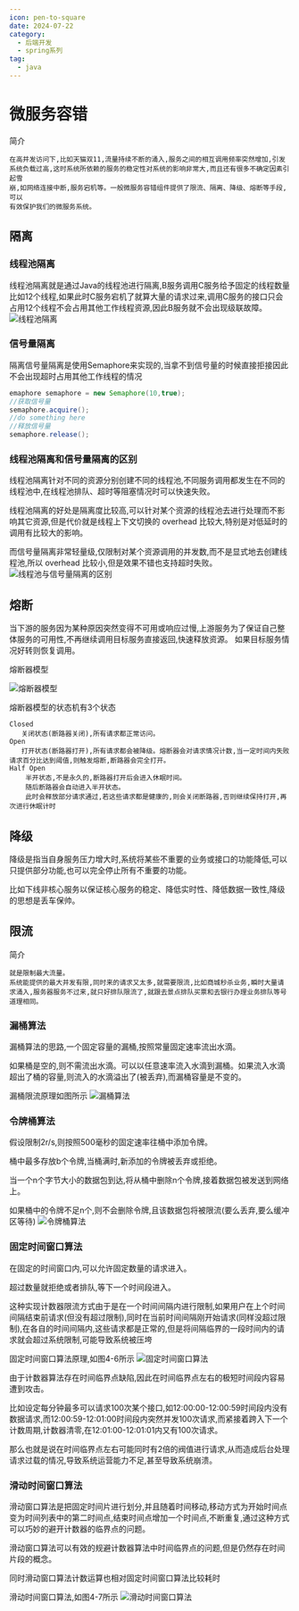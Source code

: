 ```yaml
---
icon: pen-to-square
date: 2024-07-22
category:
  - 后端开发
  - spring系列
tag:
  - java
---
```

# 微服务容错
简介
```
在⾼并发访问下,⽐如天猫双11,流量持续不断的涌⼊,服务之间的相互调⽤频率突然增加,引发
系统负载过⾼,这时系统所依赖的服务的稳定性对系统的影响⾮常⼤,⽽且还有很多不确定因素引起雪
崩,如⽹络连接中断,服务宕机等。⼀般微服务容错组件提供了限流、隔离、降级、熔断等⼿段,可以
有效保护我们的微服务系统。
```

## 隔离
###  线程池隔离
线程池隔离就是通过Java的线程池进⾏隔离,B服务调⽤C服务给予固定的线程数量⽐如12个线程,如果此时C服务宕机了就算⼤量的请求过来,调⽤C服务的接⼝只会占⽤12个线程不会占⽤其他⼯作线程资源,因此B服务就不会出现级联故障。
![线程池隔离](https://i.jpg.dog/08310ea84d73a9cf48a498ca21175a29.png)

### 信号量隔离
隔离信号量隔离是使⽤Semaphore来实现的,当拿不到信号量的时候直接拒接因此不会出现超时占⽤其他⼯作线程的情况
```java
emaphore semaphore = new Semaphore(10,true);
//获取信号量
semaphore.acquire();
//do something here
//释放信号量
semaphore.release();
```
### 线程池隔离和信号量隔离的区别
线程池隔离针对不同的资源分别创建不同的线程池,不同服务调⽤都发⽣在不同的线程池中,在线程池排队、超时等阻塞情况时可以快速失败。

线程池隔离的好处是隔离度⽐较⾼,可以针对某个资源的线程池去进⾏处理⽽不影响其它资源,但是代价就是线程上下⽂切换的 overhead ⽐较⼤,特别是对低延时的调⽤有⽐较⼤的影响。

⽽信号量隔离⾮常轻量级,仅限制对某个资源调⽤的并发数,⽽不是显式地去创建线程池,所以 overhead ⽐较⼩,但是效果不错也⽀持超时失败。
![线程池与信号量隔离的区别](https://i.jpg.dog/cf54c8a55b4579844c6caff32285ca32.png)

## 熔断
当下游的服务因为某种原因突然变得不可⽤或响应过慢,上游服务为了保证⾃⼰整体服务的可⽤性,不再继续调⽤⽬标服务直接返回,快速释放资源。
如果⽬标服务情况好转则恢复调⽤。

熔断器模型

![熔断器模型](https://i.jpg.dog/87a77f860444dea22987da2335c6c1bf.png)

熔断器模型的状态机有3个状态
```
Closed
   关闭状态(断路器关闭),所有请求都正常访问。
Open
   打开状态(断路器打开),所有请求都会被降级。熔断器会对请求情况计数,当⼀定时间内失败请求百分⽐达到阈值,则触发熔断,断路器会完全打开。
Half Open
    半开状态,不是永久的,断路器打开后会进⼊休眠时间。
    随后断路器会⾃动进⼊半开状态。
    此时会释放部分请求通过,若这些请求都是健康的,则会关闭断路器,否则继续保持打开,再次进⾏休眠计时
```
## 降级
降级是指当⾃身服务压⼒增⼤时,系统将某些不重要的业务或接⼝的功能降低,可以只提供部分功能,也可以完全停⽌所有不重要的功能。

⽐如下线⾮核⼼服务以保证核⼼服务的稳定、降低实时性、降低数据⼀致性,降级的思想是丢⻋保帅。

## 限流
简介
```
就是限制最⼤流量。
系统能提供的最⼤并发有限,同时来的请求⼜太多,就需要限流,⽐如商城秒杀业务,瞬时⼤量请求涌⼊,服务器服务不过来,就只好排队限流了,就跟去景点排队买票和去银⾏办理业务排队等号道理相同。
```
### 漏桶算法
漏桶算法的思路,⼀个固定容量的漏桶,按照常量固定速率流出⽔滴。

如果桶是空的,则不需流出⽔滴。可以以任意速率流⼊⽔滴到漏桶。如果流⼊⽔滴超出了桶的容量,则流⼊的⽔滴溢出了(被丢弃),⽽漏桶容量是不变的。

漏桶限流原理如图所示 
![漏桶算法](https://i.jpg.dog/98b6709ac7186a6e7591af394f4a7007.png)
### 令牌桶算法
假设限制2r/s,则按照500毫秒的固定速率往桶中添加令牌。

桶中最多存放b个令牌,当桶满时,新添加的令牌被丢弃或拒绝。

当⼀个n个字节⼤⼩的数据包到达,将从桶中删除n个令牌,接着数据包被发送到⽹络上。

如果桶中的令牌不⾜n个,则不会删除令牌,且该数据包将被限流(要么丢弃,要么缓冲区等待)
![令牌桶算法](https://i.jpg.dog/c7d2ddd9adcc0cb1d95b0f40ad0cd28d.png)

### 固定时间窗⼝算法
在固定的时间窗⼝内,可以允许固定数量的请求进⼊。

超过数量就拒绝或者排队,等下⼀个时间段进⼊。

这种实现计数器限流⽅式由于是在⼀个时间间隔内进⾏限制,如果⽤户在上个时间间隔结束前请求(但没有超过限制),同时在当前时间间隔刚开始请求(同样没超过限制),在各⾃的时间间隔内,这些请求都是正常的,但是将间隔临界的⼀段时间内的请求就会超过系统限制,可能导致系统被压垮

固定时间窗⼝算法原理,如图4-6所示
![固定时间窗口算法](https://i.jpg.dog/699ac159adcf6a1bd5bf9d9133f116dc.png)

由于计数器算法存在时间临界点缺陷,因此在时间临界点左右的极短时间段内容易遭到攻击。

⽐如设定每分钟最多可以请求100次某个接⼝,如12:00:00-12:00:59时间段内没有数据请求,⽽12:00:59-12:01:00时间段内突然并发100次请求,⽽紧接着跨⼊下⼀个计数周期,计数器清零,在12:01:00-12:01:01内⼜有100次请求。

那么也就是说在时间临界点左右可能同时有2倍的阀值进⾏请求,从⽽造成后台处理请求过载的情况,导致系统运营能⼒不⾜,甚⾄导致系统崩溃。
### 滑动时间窗⼝算法

滑动窗⼝算法是把固定时间⽚进⾏划分,并且随着时间移动,移动⽅式为开始时间点变为时间列表中的第⼆时间点,结束时间点增加⼀个时间点,不断重复,通过这种⽅式可以巧妙的避开计数器的临界点的问题。

滑动窗⼝算法可以有效的规避计数器算法中时间临界点的问题,但是仍然存在时间⽚段的概念。

同时滑动窗⼝算法计数运算也相对固定时间窗⼝算法⽐较耗时

滑动时间窗⼝算法,如图4-7所示
![滑动时间窗口算法](https://i.jpg.dog/0c3f56472760bcab05217fa9fba424db.png)